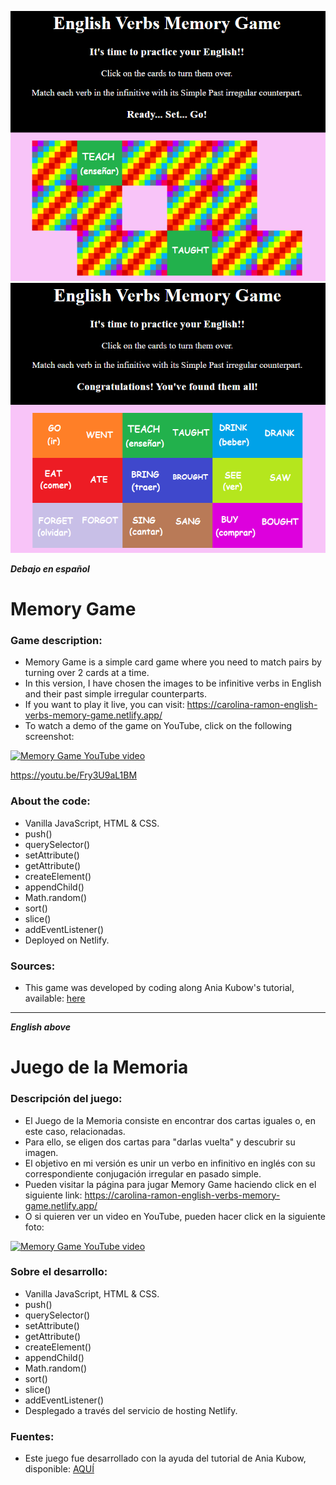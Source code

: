 

![Game sample](https://raw.githubusercontent.com/CarolinaRamon/memory-game/main/images/memory-1.png "Playing")
![Final board display](https://raw.githubusercontent.com/CarolinaRamon/memory-game/main/images/memory-2.png "Game complete")

**_Debajo en español_**  

  
# Memory Game 

### Game description: 
- Memory Game is a simple card game where you need to match pairs by turning over 2 cards at a time. 
- In this version, I have chosen the images to be infinitive verbs in English and their past simple irregular counterparts. 
- If you want to play it live, you can visit: 
  https://carolina-ramon-english-verbs-memory-game.netlify.app/
- To watch a demo of the game on YouTube, click on the following screenshot:

[![Memory Game YouTube video](https://img.youtube.com/vi/Fry3U9aL1BM/0.jpg)](https://www.youtube.com/watch?v=Fry3U9aL1BM "Click to play on YouTube")

https://youtu.be/Fry3U9aL1BM

### About the code:
- Vanilla JavaScript, HTML & CSS.
- push()
- querySelector()
- setAttribute()
- getAttribute()
- createElement()
- appendChild()
- Math.random()
- sort()
- slice()
- addEventListener()
- Deployed on Netlify. 

### Sources:
- This game was developed by coding along Ania Kubow's tutorial, available: 
[here](https://www.youtube.com/channel/UC5DNytAJ6_FISueUfzZCVsw) 
  
 * * *

**_English above_**  

  
# Juego de la Memoria

### Descripción del juego: 
- El Juego de la Memoria consiste en encontrar dos cartas iguales o, en este caso, relacionadas.
- Para ello, se eligen dos cartas para "darlas vuelta" y descubrir su imagen.
- El objetivo en mi versión es unir un verbo en infinitivo en inglés con su correspondiente conjugación irregular en pasado simple. 
- Pueden visitar la página para jugar Memory Game haciendo click en el siguiente link: 
  https://carolina-ramon-english-verbs-memory-game.netlify.app/
- O si quieren ver un video en YouTube, pueden hacer click en la siguiente foto:

[![Memory Game YouTube video](https://img.youtube.com/vi/Fry3U9aL1BM/0.jpg)](https://www.youtube.com/watch?v=Fry3U9aL1BM "Click to play on YouTube")


### Sobre el desarrollo:
- Vanilla JavaScript, HTML & CSS.
- push()
- querySelector()
- setAttribute()
- getAttribute()
- createElement()
- appendChild()
- Math.random()
- sort()
- slice()
- addEventListener()
- Desplegado a través del servicio de hosting Netlify. 


### Fuentes:
- Este juego fue desarrollado con la ayuda del tutorial de Ania Kubow, disponible: 
[AQUÍ](https://www.youtube.com/channel/UC5DNytAJ6_FISueUfzZCVsw) 